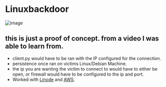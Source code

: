 # Linuxbackdoor

![image](https://github.com/AE-001-1001/Linuxbackdoor/assets/102845355/4908ed83-6933-4174-a04e-e77ba48a1b84)

## this is just a proof of concept. from a video I was able to learn from.
- client.py would have to be ran with the IP configured for the connection.
- persistence once ran on victims Linux/Debian Machine.
- the ip you are wanting the victim to connect to would have to either be open, or firewall would have to be configured to the ip and port.
- Worked with [Linode](https://www.linode.com/) and [AWS](https://aws.amazon.com/).
